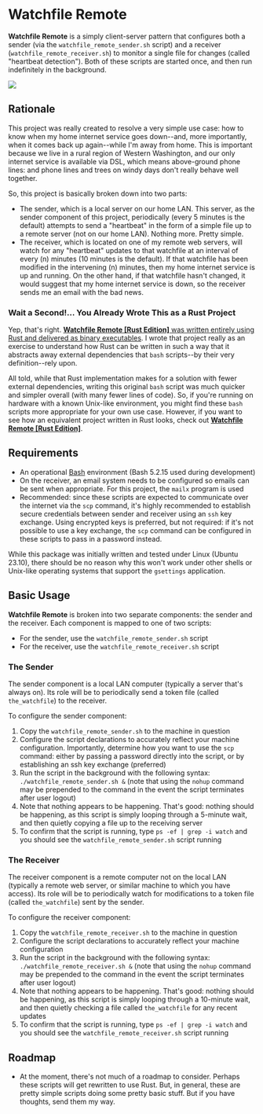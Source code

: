 # Watchfile Remote

**Watchfile Remote** is a simply client-server pattern that configures both a sender (via the `watchfile_remote_sender.sh` script) and a receiver (`watchfile_remote_receiver.sh`) to monitor a single file for changes (called "heartbeat detection"). Both of these scripts are started once, and then run indefinitely in the background.

<picture><source media="(prefers-color-scheme: dark)" srcset="https://github.com/richbl/watchfile-remote/assets/10182110/2b5d9bdf-d05a-4d8f-ba28-9c72c6860357"><source media="(prefers-color-scheme: light)" srcset="https://github.com/richbl/watchfile-remote/assets/10182110/2b5d9bdf-d05a-4d8f-ba28-9c72c6860357"><img src="[https://user-images.githubusercontent.com/10182110/2b5d9bdf-d05a-4d8f-ba28-9c72c6860357](https://github.com/richbl/watchfile-remote/assets/10182110/2b5d9bdf-d05a-4d8f-ba28-9c72c6860357)"></picture>

## Rationale

This project was really created to resolve a very simple use case: how to know when my home internet service goes down--and, more importantly, when it comes back up again--while I'm away from home. This is important because we live in a rural region of Western Washington, and our only internet service is available via DSL, which means above-ground phone lines: and phone lines and trees on windy days don't really behave well together.

So, this project is basically broken down into two parts:

- The sender, which is a local server on our home LAN. This server, as the sender component of this project, periodically (every 5 minutes is the default) attempts to send a "heartbeat" in the form of a simple file up to a remote server (not on our home LAN). Nothing more. Pretty simple.
- The receiver, which is located on one of my remote web servers, will watch for any "heartbeat" updates to that watchfile at an interval of every (n) minutes (10 minutes is the default). If that watchfile has been modified in the intervening (n) minutes, then my home internet service is up and running. On the other hand, if that watchfile hasn't changed, it would suggest that my home internet service is down, so the receiver sends me an email with the bad news.

### Wait a Second!... You Already Wrote This as a Rust Project

Yep, that's right. [**Watchfile Remote [Rust Edition]** was written entirely using Rust and delivered as binary executables](https://github.com/richbl/rust-watchfile-remote). I wrote that project really as an exercise to understand how Rust can be written in such a way that it abstracts away external dependencies that `bash` scripts--by their very definition--rely upon.

All told, while that Rust implementation makes for a solution with fewer external dependencies, writing this original `bash` script was much quicker and simpler overall (with many fewer lines of code). So, if you're running on hardware with a known Unix-like environment, you might find these `bash` scripts more appropriate for your own use case. However, if you want to see how an equivalent project written in Rust looks, check out [**Watchfile Remote [Rust Edition]**](https://github.com/richbl/rust-watchfile-remote).

## Requirements

- An operational [Bash](https://en.wikipedia.org/wiki/Bash_%28Unix_shell%29) environment (Bash 5.2.15 used during development)
- On the receiver, an email system needs to be configured so emails can be sent when appropriate. For this project, the `mailx` program is used
- Recommended: since these scripts are expected to communicate over the internet via the `scp` command, it's highly recommended to establish secure credentials between sender and receiver using an `ssh` key exchange. Using encrypted keys is preferred, but not required: if it's not possible to use a key exchange, the `scp` command can be configured in these scripts to pass in a password instead.

While this package was initially written and tested under Linux (Ubuntu 23.10), there should be no reason why this won't work under other shells or Unix-like operating systems that support the `gsettings` application.

## Basic Usage

**Watchfile Remote** is broken into two separate components: the sender and the receiver. Each component is mapped to one of two scripts:

- For the sender, use the `watchfile_remote_sender.sh` script
- For the receiver, use the `watchfile_remote_receiver.sh` script

### The Sender

The sender component is a local LAN computer (typically a server that's always on). Its role will be to periodically send a token file (called `the_watchfile`) to the receiver.

To configure the sender component:

1. Copy the `watchfile_remote_sender.sh` to the machine in question
2. Configure the script declarations to accurately reflect your machine configuration. Importantly, determine how you want to use the `scp` command: either by passing a password directly into the script, or by establishing an ssh key exchange (preferred)
3. Run the script in the background with the following syntax: `./watchfile_remote_sender.sh &` (note that using the `nohup` command may be prepended to the command in the event the script terminates after user logout)
4. Note that nothing appears to be happening. That's good: nothing should be happening, as this script is simply looping through a 5-minute wait, and then quietly copying a file up to the receiving server
5. To confirm that the script is running, type `ps -ef | grep -i watch` and you should see the `watchfile_remote_sender.sh` script running

### The Receiver

The receiver component is a remote computer not on the local LAN (typically a remote web server, or similar machine to which you have access). Its role will be to periodically watch for modifications to a token file (called `the_watchfile`) sent by the sender.

To configure the receiver component:

1. Copy the `watchfile_remote_receiver.sh` to the machine in question
2. Configure the script declarations to accurately reflect your machine configuration
3. Run the script in the background with the following syntax: `./watchfile_remote_receiver.sh &` (note that using the `nohup` command may be prepended to the command in the event the script terminates after user logout)
4. Note that nothing appears to be happening. That's good: nothing should be happening, as this script is simply looping through a 10-minute wait, and then quietly checking a file called `the_watchfile` for any recent updates
5. To confirm that the script is running, type `ps -ef | grep -i watch` and you should see the `watchfile_remote_receiver.sh` script running

## Roadmap

- At the moment, there's not much of a roadmap to consider. Perhaps these scripts will get rewritten to use Rust. But, in general, these are pretty simple scripts doing some pretty basic stuff. But if you have thoughts, send them my way.
